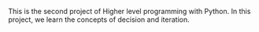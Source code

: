 This is the second project of Higher level programming with Python.
In this project, we learn the concepts of decision and iteration.
